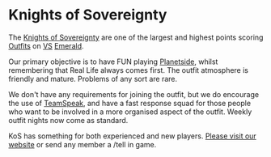 # Knights of Sovereignty

The [Knights of Sovereignty](http://www.knightsofsovereignty.org) are one of the
largest and highest points scoring [Outfits](../../terminology/Outfit.md) on
[VS](../../factions/Vanu_Sovereignty.md) [Emerald](../servers/Emerald.md).

Our primary objective is to have FUN playing [Planetside](../../PlanetSide.md),
whilst remembering that Real Life always comes first. The outfit atmosphere is
friendly and mature. Problems of any sort are rare.

We don't have any requirements for joining the outfit, but we do encourage the
use of [TeamSpeak](../TeamSpeak.md), and have a fast response squad for
those people who want to be involved in a more organised aspect of the outfit.
Weekly outfit nights now come as standard.

KoS has something for both experienced and new players.
[Please visit our website](http://www.knightsofsovereignty.org) or send any
member a /tell in game.
